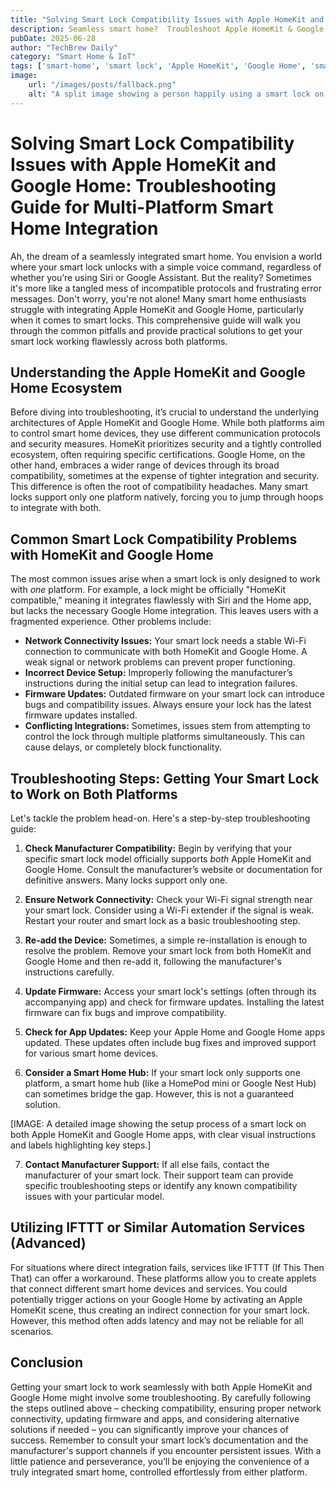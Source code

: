 ```yaml
---
title: "Solving Smart Lock Compatibility Issues with Apple HomeKit and Google Home: Troubleshooting Guide for Multi-Platform Smart Home Integration"
description: Seamless smart home?  Troubleshoot Apple HomeKit & Google Home smart lock compatibility issues – our guide helps you unlock a unified smart home experience!
pubDate: 2025-06-28
author: "TechBrew Daily"
category: "Smart Home & IoT"
tags: ['smart-home', 'smart lock', 'Apple HomeKit', 'Google Home', 'smart-home integration', 'compatibility issues', 'troubleshooting']
image:
    url: "/images/posts/fallback.png"
    alt: "A split image showing a person happily using a smart lock on their door, integrated with both Apple HomeKit and Google Home apps on their phone."
---
```


# Solving Smart Lock Compatibility Issues with Apple HomeKit and Google Home: Troubleshooting Guide for Multi-Platform Smart Home Integration

Ah, the dream of a seamlessly integrated smart home.  You envision a world where your smart lock unlocks with a simple voice command, regardless of whether you’re using Siri or Google Assistant.  But the reality?  Sometimes it's more like a tangled mess of incompatible protocols and frustrating error messages.  Don't worry, you're not alone!  Many smart home enthusiasts struggle with integrating Apple HomeKit and Google Home, particularly when it comes to smart locks.  This comprehensive guide will walk you through the common pitfalls and provide practical solutions to get your smart lock working flawlessly across both platforms.


## Understanding the Apple HomeKit and Google Home Ecosystem

Before diving into troubleshooting, it’s crucial to understand the underlying architectures of Apple HomeKit and Google Home.  While both platforms aim to control smart home devices, they use different communication protocols and security measures.  HomeKit prioritizes security and a tightly controlled ecosystem, often requiring specific certifications.  Google Home, on the other hand, embraces a wider range of devices through its broad compatibility, sometimes at the expense of tighter integration and security. This difference is often the root of compatibility headaches.  Many smart locks support only one platform natively, forcing you to jump through hoops to integrate with both.


## Common Smart Lock Compatibility Problems with HomeKit and Google Home

The most common issues arise when a smart lock is only designed to work with *one* platform.  For example, a lock might be officially "HomeKit compatible," meaning it integrates flawlessly with Siri and the Home app, but lacks the necessary Google Home integration.  This leaves users with a fragmented experience.  Other problems include:

* **Network Connectivity Issues:**  Your smart lock needs a stable Wi-Fi connection to communicate with both HomeKit and Google Home.  A weak signal or network problems can prevent proper functioning.
* **Incorrect Device Setup:**  Improperly following the manufacturer’s instructions during the initial setup can lead to integration failures.
* **Firmware Updates:**  Outdated firmware on your smart lock can introduce bugs and compatibility issues.  Always ensure your lock has the latest firmware updates installed.
* **Conflicting Integrations:** Sometimes, issues stem from attempting to control the lock through multiple platforms simultaneously. This can cause delays, or completely block functionality.



## Troubleshooting Steps: Getting Your Smart Lock to Work on Both Platforms

Let's tackle the problem head-on. Here's a step-by-step troubleshooting guide:

1. **Check Manufacturer Compatibility:**  Begin by verifying that your specific smart lock model officially supports *both* Apple HomeKit and Google Home.  Consult the manufacturer’s website or documentation for definitive answers.  Many locks support only one.

2. **Ensure Network Connectivity:**  Check your Wi-Fi signal strength near your smart lock.  Consider using a Wi-Fi extender if the signal is weak.  Restart your router and smart lock as a basic troubleshooting step.

3. **Re-add the Device:**  Sometimes, a simple re-installation is enough to resolve the problem. Remove your smart lock from both HomeKit and Google Home and then re-add it, following the manufacturer's instructions carefully.

4. **Update Firmware:**  Access your smart lock's settings (often through its accompanying app) and check for firmware updates.  Installing the latest firmware can fix bugs and improve compatibility.

5. **Check for App Updates:**  Keep your Apple Home and Google Home apps updated.  These updates often include bug fixes and improved support for various smart home devices.

6. **Consider a Smart Home Hub:**  If your smart lock only supports one platform, a smart home hub (like a HomePod mini or Google Nest Hub) can sometimes bridge the gap.  However, this is not a guaranteed solution.

[IMAGE: A detailed image showing the setup process of a smart lock on both Apple HomeKit and Google Home apps, with clear visual instructions and labels highlighting key steps.]

7. **Contact Manufacturer Support:**  If all else fails, contact the manufacturer of your smart lock.  Their support team can provide specific troubleshooting steps or identify any known compatibility issues with your particular model.


## Utilizing IFTTT or Similar Automation Services (Advanced)

For situations where direct integration fails, services like IFTTT (If This Then That) can offer a workaround.  These platforms allow you to create applets that connect different smart home devices and services.  You could potentially trigger actions on your Google Home by activating an Apple HomeKit scene, thus creating an indirect connection for your smart lock.  However, this method often adds latency and may not be reliable for all scenarios.


## Conclusion

Getting your smart lock to work seamlessly with both Apple HomeKit and Google Home might involve some troubleshooting.  By carefully following the steps outlined above – checking compatibility, ensuring proper network connectivity, updating firmware and apps, and considering alternative solutions if needed – you can significantly improve your chances of success. Remember to consult your smart lock’s documentation and the manufacturer's support channels if you encounter persistent issues.  With a little patience and perseverance, you’ll be enjoying the convenience of a truly integrated smart home, controlled effortlessly from either platform.